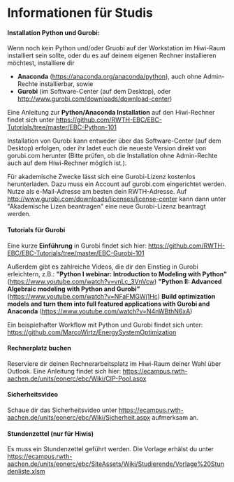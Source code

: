 # Informationen für Studis

#### Installation Python und Gurobi:
Wenn noch kein Python und/oder Gruobi auf der Workstation im Hiwi-Raum installiert sein sollte, oder du es auf deinem eigenen Rechner installieren möchtest, installiere dir
- **Anaconda** (https://anaconda.org/anaconda/python), auch ohne Admin-Rechte installierbar, sowie
- **Gurobi** (im Software-Center (auf dem Desktop), oder http://www.gurobi.com/downloads/download-center)

Eine Anleitung zur **Python/Anaconda Installation** auf den Hiwi-Rechner findet sich unter
https://github.com/RWTH-EBC/EBC-Tutorials/tree/master/EBC-Python-101

Installation von Gurobi kann entweder über das Software-Center (auf dem Desktop) erfolgen, oder ihr ladet euch die neueste Version direkt von gorubi.com herunter (Bitte prüfen, ob die Installation ohne Admin-Rechte auch auf dem Hiwi-Rechner möglich ist.).

Für akademische Zwecke lässt sich eine Gurobi-Lizenz kostenlos herunterladen. Dazu muss ein Account auf gurobi.com eingerichtet werden. Nutze als e-Mail-Adresse am besten dein RWTH-Adresse. Auf http://www.gurobi.com/downloads/licenses/license-center kann dann unter "Akademische Lizen beantragen" eine neue Gurobi-Lizenz beantragt werden.

#### Tutorials für Gurobi

Eine kurze **Einführung** in Gurobi findet sich hier:
https://github.com/RWTH-EBC/EBC-Tutorials/tree/master/EBC-Gurobi-101

Außerdem gibt es zahlreiche Videos, die dir den Einstieg in Gurobi erleichtern, z.B.:
**"Python I webinar: Introduction to Modeling with Python"** (https://www.youtube.com/watch?v=vnLc_3VnVcw)
**"Python II: Advanced Algebraic modeling with Python and Gurobi"** (https://www.youtube.com/watch?v=NFaFMGWj1Hc)
**Build optimization models and turn them into full featured applications with Gurobi and Anaconda** (https://www.youtube.com/watch?v=N4nWBthN6xA)

Ein beispielhafter Workflow mit Python und Gurobi findet sich unter:
https://github.com/MarcoWirtz/EnergySystemOptimization

#### Rechnerplatz buchen
Reserviere dir deinen Rechnerarbeitsplatz im Hiwi-Raum deiner Wahl über Outlook. Eine Anleitung findet sich hier:
https://ecampus.rwth-aachen.de/units/eonerc/ebc/Wiki/CIP-Pool.aspx

#### Sicherheitsvideo
Schaue dir das Sicherheitsvideo unter https://ecampus.rwth-aachen.de/units/eonerc/ebc/Wiki/Sicherheit.aspx
aufmerksam an.

#### Stundenzettel (nur für Hiwis)
Es muss ein Stundenzettel geführt werden. Die Vorlage erhälst du unter https://ecampus.rwth-aachen.de/units/eonerc/ebc/SiteAssets/Wiki/Studierende/Vorlage%20Stundenliste.xlsm
